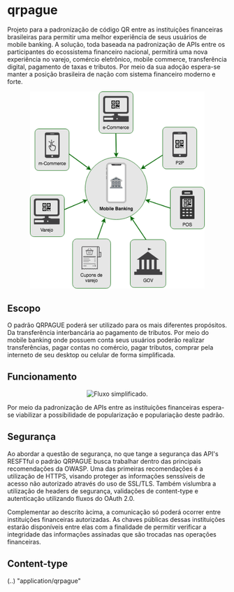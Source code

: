 # qrpague

Projeto para a padronização de código QR entre as instituições financeiras brasileiras para permitir uma melhor experiência de seus usuários de mobile banking. A solução, toda baseada na padronização de APIs entre os participantes do ecossistema financeiro nacional, permitirá uma nova experiência no varejo, comércio eletrônico, mobile commerce, transferência digital, pagamento de taxas e tributos. Por meio da sua adoção espera-se manter a posição brasileira de nação com sistema financeiro moderno e forte.

<p align="center">
  <img src="https://raw.githubusercontent.com/qrpague/qrpague/master/imagens/QRPague-Pagamento.png" width="400" title="Escopo da solução">
</p>

## Escopo

O padrão QRPAGUE poderá ser utilizado para os mais diferentes propósitos. Da transferência interbancária ao pagamento de tributos. Por meio do mobile banking onde possuem conta seus usuários poderão realizar transferências, pagar contas no comércio, pagar tributos, comprar pela interneto de seu desktop ou celular de forma simplificada.

## Funcionamento

<p align="center">
  <img src="https://raw.githubusercontent.com/qrpague/qrpague/master/imagens/QRPague-Funcionamento.png" width="500" title="Fluxo simplificado.">
</p>

Por meio da padronização de APIs entre as instituições financeiras espera-se viabilizar a possibilidade de popularização e populariação  deste padrão.

## Segurança

Ao abordar a questão de segurança, no que tange a segurança das API's RESFTful o padrão QRPAGUE busca trabalhar dentro das principais recomendações da OWASP. Uma das primeiras recomendações é a utilização de HTTPS, visando proteger as informações senssíveis de acesso não autorizado através do uso de SSL/TLS. Também vislumbra a utilização de headers de segurança, validações de content-type e autenticação utilizando fluxos do OAuth 2.0.

Complementar ao descrito àcima, a comunicação só poderá ocorrer entre instituições financeiras autorizadas. As chaves públicas dessas instituições estarão disponíveis entre elas com a finalidade de permitir verificar a integridade das informações assinadas que são trocadas nas operações financeiras. 

## Content-type

(..) "application/qrpague"
